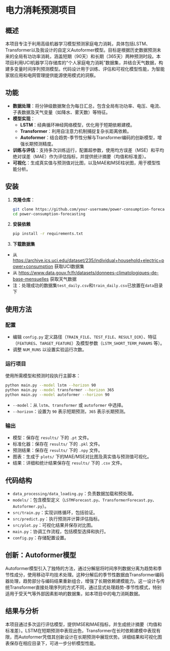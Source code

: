 # 电力消耗预测项目

## 概述
本项目专注于利用高级机器学习模型预测家庭电力消耗，具体包括LSTM、Transformer以及我设计的自定义Autoformer模型。目标是根据历史数据预测未来的全局有功功率消耗，涵盖短期（90天）和长期（365天）两种预测时段。本项目利用UCI机器学习存储库的“个人家庭电力消耗”数据集，并结合天气数据，构建多变量时间序列预测模型。代码设计用于训练、评估和可视化模型性能，为智能家居应用和电网管理提供能源使用模式的洞察。

## 功能
- **数据处理**：将分钟级数据聚合为每日汇总，包含全局有功功率、电压、电流、子表数据及天气变量（如降水、雾天数）等特征。
- **模型实现**：
  - **LSTM**：经典循环神经网络模型，优化用于短期依赖建模。
  - **Transformer**：利用自注意力机制捕捉复杂长距离依赖。
  - **Autoformer**：结合趋势-季节性分解与Transformer编码的创新模型，增强长期预测精度。
- **训练与评估**：支持多次训练运行，配置超参数，使用均方误差（MSE）和平均绝对误差（MAE）作为评估指标，并提供统计摘要（均值和标准差）。
- **可视化**：生成真实值与预测值对比图，以及MAE和MSE柱状图，用于模型性能分析。

## 安装
1. **克隆仓库**：
   ```bash
   git clone https://github.com/your-username/power-consumption-forecasting.git
   cd power-consumption-forecasting
2. **安装依赖**
   ```bash
   pip install -r requirements.txt
3. **下载数据集**
- 从 https://archive.ics.uci.edu/dataset/235/individual+household+electric+power+consumption 获取UCI数据集
- 从 https://www.data.gouv.fr/fr/datasets/donnees-climatologiques-de-base-mensuelles 获取天气数据
- 注：处理成功的数据集`test_daily.csv`和`train_daily.csv`已放置在`data`目录下

## 使用方法
### 配置
- 编辑 `config.py` 定义路径（`TRAIN_FILE`、`TEST_FILE`、`RESULT_DIR`）、特征（`FEATURES`、`TARGET_FEATURE`）及模型参数（`LSTM_SHORT_TERM_PARAMS` 等）。
- 调整 `NUM_RUNS` 以设置实验运行次数。
### 运行项目
使用所需模型和预测时段执行主脚本：

```bash
python main.py --model lstm --horizon 90
python main.py --model transformer --horizon 365
python main.py --model autoformer --horizon 90
```

- `--model`：从 `lstm`、`transformer` 或 `autoformer` 中选择。
- `--horizon`：设置为 `90` 表示短期预测，`365` 表示长期预测。
### 输出
- 模型：保存在 `results/` 下的 `.pt` 文件。
- 标准化器：保存在 `results/` 下的 `.pkl` 文件。
- 预测结果：保存在 `results/` 下的 `.npy` 文件。
- 图表：生成于 `plots/` 下的MAE/MSE对比图及真实值与预测值可视化。
- 结果：详细和统计结果保存在 `results/` 下的 `.csv` 文件。
## 代码结构
- `data_processing/data_loading.py`：负责数据加载和预处理。
- `models/`：包含模型定义（`LSTMForecast.py`、`TransformerForecast.py`、`Autoformer.py`）。
- `src/train.py`：实现训练循环，包括验证。
- `src/predict.py`：执行预测并计算评估指标。
- `src/plot.py`：可视化结果并保存对比图。
- `main.py`：协调工作流程，包括模型选择和执行。
- `config.py`：存储配置设置。
## 创新：Autoformer模型
Autoformer模型引入了独特的方法，通过分解层将时间序列数据分离为趋势和季节性成分，使用移动平均技术处理。这种分解后的季节性数据由Transformer编码器处理，趋势部分与编码结果重新组合，增强了长期依赖建模能力。这一设计与传统Transformer直接处理序列的方式不同，通过显式处理趋势-季节性模式，特别适用于受天气等外部因素影响的数据集，如本项目中的电力消耗数据。

## 结果与分析
本项目通过多次运行评估模型，提供MSE和MAE指标，并生成统计摘要（均值和标准差）。LSTM在短期预测中表现出色，Transformer在长时依赖建模中表现有限，而Autoformer凭借其创新设计在长期预测中展现优势。详细结果和可视化图表保存在相应目录下，可进一步分析模型性能。
